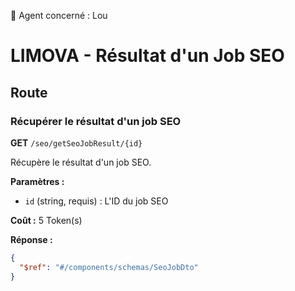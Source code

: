 🧠 Agent concerné : Lou
# LIMOVA - Résultat d'un Job SEO

## Route

### Récupérer le résultat d'un job SEO
**GET** `/seo/getSeoJobResult/{id}`

Récupère le résultat d'un job SEO.

**Paramètres :**
- `id` (string, requis) : L'ID du job SEO

**Coût :** 5 Token(s)

**Réponse :**
```json
{
  "$ref": "#/components/schemas/SeoJobDto"
}
``` 